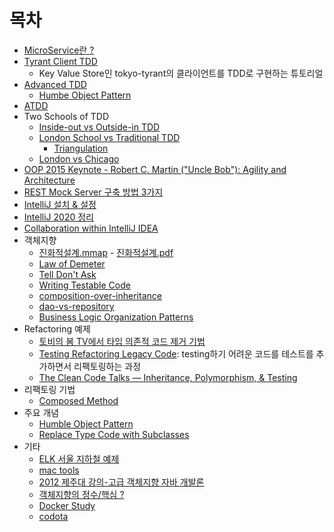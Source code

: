# 목차

- [MicroService란 ?](https://github.com/msbaek/memo/blob/master/1.%20MicroService란.md)
- [Tyrant Client TDD](https://github.com/msbaek/tyrant-client-tdd)
	- Key Value Store인 tokyo-tyrant의 클라이언트를 TDD로 구현하는 튜토리얼
- [Advanced TDD](https://github.com/msbaek/memo/blob/master/AdvancedTDD.md)
	- [Humbe Object Pattern](https://github.com/msbaek/memo/blob/master/HumbleObjectPattern.md)
- [ATDD](https://github.com/msbaek/atdd-example/blob/master/README.md)
- Two Schools of TDD  
    - [Inside-out vs Outside-in TDD](https://github.com/msbaek/memo/blob/master/insideout-outsidein-tdd.md)
    - [London School vs Traditional TDD](https://github.com/msbaek/memo/blob/master/classic-london-school-tdd.md)
       - [Triangulation](https://github.com/msbaek/memo/blob/master/Triangulation.md)
    - [London vs Chicago](https://github.com/msbaek/memo/blob/master/london_vs_chicago.md)
- [OOP 2015 Keynote - Robert C. Martin ("Uncle Bob"): Agility and Architecture](https://github.com/msbaek/memo/blob/master/architecture.md)
- [REST Mock Server 구축 방법 3가지](https://github.com/msbaek/memo/blob/master/mock_rest_test.md)
- [IntelliJ 설치 & 설정](https://github.com/msbaek/memo/blob/master/intellij.md)
- [IntelliJ 2020 정리](https://github.com/msbaek/memo/blob/master/intellij-2020.md)
- [Collaboration within IntelliJ IDEA](https://github.com/msbaek/memo/blob/master/CollaborationWithinIntelliJ.md)
- 객체지향
	- [진화적설계.mmap](https://github.com/msbaek/memo/blob/master/evolutionary-architecture.mmap) - [진화적설계.pdf](https://github.com/msbaek/memo/blob/master/evolutionary-architecture.pdf)
    - [Law of Demeter](https://github.com/msbaek/memo/blob/master/law-of-demeter.md)
    - [Tell Don't Ask](https://github.com/msbaek/memo/blob/master/Tell-Dont-Ask.jpeg)
    - [Writing Testable Code](https://github.com/msbaek/memo/blob/master/WritingTestableCode.md)
	- [composition-over-inheritance](https://github.com/msbaek/memo/blob/master/composition-over-inheritance.md)
	- [dao-vs-repository](https://github.com/msbaek/memo/blob/master/dao-vs-repository.md)
    - [Business Logic Organization Patterns](https://github.com/msbaek/memo/blob/master/Business-Logic-Organization-Patterns.md)
- Refactoring 예제
  - [토비의 봄 TV에서 타입 의존적 코드 제거 기법](https://github.com/msbaek/memo/blob/master/type-subclassing2.md)
  - [Testing Refactoring Legacy Code](https://github.com/msbaek/trip-service): testing하기 어려운 코드를 테스트를 추가하면서 리팩토링하는 과정
  - [The Clean Code Talks — Inheritance, Polymorphism, & Testing](https://github.com/msbaek/memo/blob/master/Inheritance-Polymorphism-Testing.md)
- 리팩토링 기법
	- [Composed Method](https://github.com/msbaek/memo/blob/master/refactoring-tech/composed_method.md)
- 주요 개념
  - [Humble Object Pattern](https://github.com/msbaek/memo/blob/master/CC-E23-Mocking-Part2.md#humble-object)
  - [Replace Type Code with Subclasses](http://bit.ly/2Iw9Cx7)
- 기타
  - [ELK 서울 지하철 예제](https://github.com/msbaek/memo/blob/master/ELK-with-Seoul-Metro.md)
  - [mac tools](https://github.com/msbaek/memo/blob/master/mac-tools.md)
  - [2012 제주대 강의-고급 객체지향 자바 개발론](https://github.com/msbaek/jeju-univ-2012)
  - [객체지향의 정수/핵심 ?](https://github.com/msbaek/memo/blob/master/core-of-oop.md)
  - [Docker Study](https://github.com/msbaek/docker-demo)
  - [codota](https://github.com/msbaek/code-samples/blob/master/src/test/java/codota/README.md)
